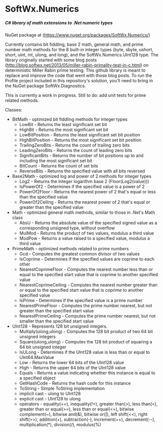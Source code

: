 # SoftWx.Numerics
##### C# library of math extensions to .Net numeric types
NuGet package at (https://www.nuget.org/packages/SoftWx.Numerics/)

Currently contains bit fiddling, base 2 math, general math, and prime number math methods for the 8 built-in integer types (byte, sbyte, ushort, short, uint, int, ulong, and long), and the SoftWx.Numerics.UInt128 type. The library originally started with some blog posts (http://blog.softwx.net/2013/05/miller-rabin-primality-test-in-c.html) on deterministic Miller Rabin prime testing.
This github library is meant to replace and improve the code that went with those blog posts. To run the Profile project included in this repository's solution, you'll need to bring in the NuGet package SoftWx.Diagnostics.

This is currently a work in progress. Still to do: add unit tests for prime related methods.

Classes:
* BitMath - optimized bit fiddling methods for integer types
  * LowBit - Returns the least significant set bit
  * HighBit - Returns the most significant set bit
  * LowBitPosition - Returns the least significant set bit position
  * HighBitPosition - Returns the most significant set bit position
  * TrailingZeroBits - Returns the count of trailing zero bits
  * LeadingZeroBits - Returns the count of leading zero bits
  * SignificantBits - Returns the number of bit positions up to and including the most significant set bit
  * BitCount - Returns the count of set bits
  * ReverseBits - Returns the specified value with all bits reversed
* Base2Math - optimized log and power of 2 methods for integer types 
  * Log2 - Returns the integer logarithm base 2 (Floor(Log2(value)))
  * IsPowerOf2 - Determines if the specified value is a power of 2
  * PowerOf2Floor - Returns the nearest power of 2 that's equal or less than the specified value
  * PowerOf2Ceiling - Returns the nearest power of 2 that's equal or greater than the specified value
* Math - optimized general math methods, similar to those in .Net's Math class
  * AbsU - Returns the absolute value of the specified signed value as a corresponding unsigned type, without overflow
  * MulMod - Returns the product of two values, modulus a third value
  * ModPow - Returns a value raised to a specified value, modulus a third value
* PrimeMath - optimized methods related to prime numbers
  * Gcd - Computes the greatest common divisor of two values
  * IsCoprime - Determines if the specified values are coprime to each other
  * NearestCoprimeFloor - Computes the nearest number less than or equal to the specified start value that is coprime to another specified value
  * NearestCoprimeCeiling - Computes the nearest number greater than or equal to the specified start value that is coprime to another specified value
  * IsPrime - Determines if the specified value is a prime number
  * NearestPrimeFloor - Computes the prime number nearest, but not greater than the specified start value
  * NearestPrimeCeiling - Computes the prime number nearest, but not smaller than the specified start value
* UInt128 - Represents 128 bit unsigned integers.
  * Multiply(ulong,ulong) - Computes the 128 bit product of two 64 bit unsigned integers
  * Square(ulong,ulong) - Computes the 128 bit product of squaring a 64 bit unsigned integer
  * IsULong - Determines if the UInt128 value is less than or equal to UInt64.MaxValue
  * Low - Returns the lower 64 bits of the UInt128 value
  * High - Returns the upper 64 bits of the UInt128 value
  * Equals - Returns a value indicating whether this instance is equal to a specified object
  * GetHashCode - Returns the hash code for this instance
  * ToString - Simple ToString implementation
  * implicit cast - ulong to UInt128
  * explicit cast - UInt128 to ulong
  * operators - equality(==), inequality(!=), greater than(>), less than(<), greater than or equal(>=), less than or equal(<=), bitwise complement(~), bitwise and(&), bitwise or(|), left shift(<<), right shift(>>), addition(+), subtraction(-), increment(++), decrement(--), multiplication(*), division(/), modulus(%)
  